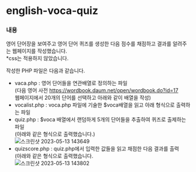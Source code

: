 # english-voca-quiz

### 내용
영어 단어장을 보여주고 영어 단어 퀴즈를 생성한 다음 점수를 채점하고 결과를 알려주는 웹페이지를 작성했습니다. <br>
*css는 적용하지 않았습니다.

작성한 PHP 파일은 다음과 같습니다.

- vaca.php : 영어 단어들을 연관배열로 정의하는 파일 <br>
  (다음 영어 사전 https://wordbook.daum.net/open/wordbook.do?id=17 <br> 웹페이지에서 20개의 단어를 선택하고 아래와 같이 배열을 작성)
- vocalist.php : voca.php 파일에 기술한 $voca배열을 읽고 아래 형식으로 출력하는 파일
- quiz.php : $voca 배열에서 랜덤하게 5개의 단어들을 추출하여 퀴즈로 출제하는 파일 <br>
  (아래와 같은 형식으로 출력했습니다.) <br>
  ![스크린샷 2023-05-13 143649](https://github.com/realchainjul/english-voca-quiz/assets/132828704/d8f564d4-db00-4eed-97b5-a3639176701c)
- quizscore.php : quiz.php에서 입력한 값들을 읽고 채점한 다음 결과를 출력<br>
  (아래와 같은 형식으로 출력했습니다. <br>
  ![스크린샷 2023-05-13 143802](https://github.com/realchainjul/english-voca-quiz/assets/132828704/77f8f56d-a510-4066-b3d1-98e0866f8714)
  

